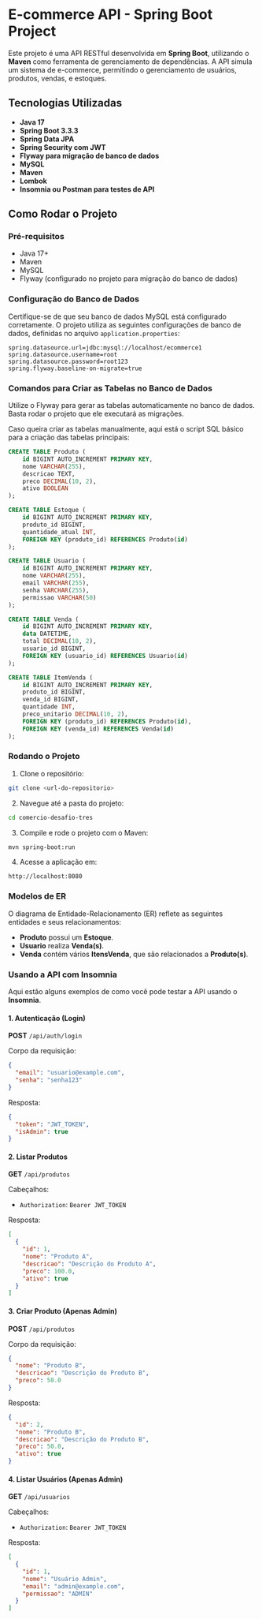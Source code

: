 # E-commerce API - Spring Boot Project

Este projeto é uma API RESTful desenvolvida em **Spring Boot**, utilizando o **Maven** como ferramenta de gerenciamento de dependências. A API simula um sistema de e-commerce, permitindo o gerenciamento de usuários, produtos, vendas, e estoques.

## Tecnologias Utilizadas

- **Java 17**
- **Spring Boot 3.3.3**
- **Spring Data JPA**
- **Spring Security com JWT**
- **Flyway para migração de banco de dados**
- **MySQL**
- **Maven**
- **Lombok**
- **Insomnia ou Postman para testes de API**

## Como Rodar o Projeto

### Pré-requisitos

- Java 17+
- Maven
- MySQL
- Flyway (configurado no projeto para migração do banco de dados)

### Configuração do Banco de Dados

Certifique-se de que seu banco de dados MySQL está configurado corretamente. O projeto utiliza as seguintes configurações de banco de dados, definidas no arquivo `application.properties`:

```properties
spring.datasource.url=jdbc:mysql://localhost/ecommerce1
spring.datasource.username=root
spring.datasource.password=root123
spring.flyway.baseline-on-migrate=true
```

### Comandos para Criar as Tabelas no Banco de Dados

Utilize o Flyway para gerar as tabelas automaticamente no banco de dados. Basta rodar o projeto que ele executará as migrações.

Caso queira criar as tabelas manualmente, aqui está o script SQL básico para a criação das tabelas principais:

```sql
CREATE TABLE Produto (
    id BIGINT AUTO_INCREMENT PRIMARY KEY,
    nome VARCHAR(255),
    descricao TEXT,
    preco DECIMAL(10, 2),
    ativo BOOLEAN
);

CREATE TABLE Estoque (
    id BIGINT AUTO_INCREMENT PRIMARY KEY,
    produto_id BIGINT,
    quantidade_atual INT,
    FOREIGN KEY (produto_id) REFERENCES Produto(id)
);

CREATE TABLE Usuario (
    id BIGINT AUTO_INCREMENT PRIMARY KEY,
    nome VARCHAR(255),
    email VARCHAR(255),
    senha VARCHAR(255),
    permissao VARCHAR(50)
);

CREATE TABLE Venda (
    id BIGINT AUTO_INCREMENT PRIMARY KEY,
    data DATETIME,
    total DECIMAL(10, 2),
    usuario_id BIGINT,
    FOREIGN KEY (usuario_id) REFERENCES Usuario(id)
);

CREATE TABLE ItemVenda (
    id BIGINT AUTO_INCREMENT PRIMARY KEY,
    produto_id BIGINT,
    venda_id BIGINT,
    quantidade INT,
    preco_unitario DECIMAL(10, 2),
    FOREIGN KEY (produto_id) REFERENCES Produto(id),
    FOREIGN KEY (venda_id) REFERENCES Venda(id)
);
```

### Rodando o Projeto

1. Clone o repositório:

```bash
git clone <url-do-repositorio>
```

2. Navegue até a pasta do projeto:

```bash
cd comercio-desafio-tres
```

3. Compile e rode o projeto com o Maven:

```bash
mvn spring-boot:run
```

4. Acesse a aplicação em:

```
http://localhost:8080
```

### Modelos de ER

O diagrama de Entidade-Relacionamento (ER) reflete as seguintes entidades e seus relacionamentos:

- **Produto** possui um **Estoque**.
- **Usuario** realiza **Venda(s)**.
- **Venda** contém vários **ItensVenda**, que são relacionados a **Produto(s)**.

### Usando a API com Insomnia

Aqui estão alguns exemplos de como você pode testar a API usando o **Insomnia**.

#### 1. Autenticação (Login)

**POST** `/api/auth/login`

Corpo da requisição:

```json
{
  "email": "usuario@example.com",
  "senha": "senha123"
}
```

Resposta:

```json
{
  "token": "JWT_TOKEN",
  "isAdmin": true
}
```

#### 2. Listar Produtos

**GET** `/api/produtos`

Cabeçalhos:

- `Authorization`: `Bearer JWT_TOKEN`

Resposta:

```json
[
  {
    "id": 1,
    "nome": "Produto A",
    "descricao": "Descrição do Produto A",
    "preco": 100.0,
    "ativo": true
  }
]
```

#### 3. Criar Produto (Apenas Admin)

**POST** `/api/produtos`

Corpo da requisição:

```json
{
  "nome": "Produto B",
  "descricao": "Descrição do Produto B",
  "preco": 50.0
}
```

Resposta:

```json
{
  "id": 2,
  "nome": "Produto B",
  "descricao": "Descrição do Produto B",
  "preco": 50.0,
  "ativo": true
}
```

#### 4. Listar Usuários (Apenas Admin)

**GET** `/api/usuarios`

Cabeçalhos:

- `Authorization`: `Bearer JWT_TOKEN`

Resposta:

```json
[
  {
    "id": 1,
    "nome": "Usuário Admin",
    "email": "admin@example.com",
    "permissao": "ADMIN"
  }
]
```

